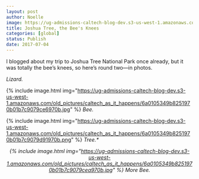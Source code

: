 ```yaml
---
layout: post
author: Noelle
image: https://ug-admissions-caltech-blog-dev.s3-us-west-1.amazonaws.com/old_pictures/caltech_as_it_happens/6a0105349b8251970b01b7c9079ccb970b.jpg
title: Joshua Tree, the Bee's Knees
categories: [global]
status: Publish
date: 2017-07-04
---
```


I blogged about my trip to Joshua Tree National Park once already, but it was totally the bee’s knees, so here’s round two—in photos.

*Lizard.*


{% include image.html img="https://ug-admissions-caltech-blog-dev.s3-us-west-1.amazonaws.com/old_pictures/caltech_as_it_happens/6a0105349b8251970b01b7c9079ce6970b.jpg" %}
*Bee.*


{% include image.html img="https://ug-admissions-caltech-blog-dev.s3-us-west-1.amazonaws.com/old_pictures/caltech_as_it_happens/6a0105349b8251970b01b7c9079d91970b.png" %}
<em style="text-align: center;">Tree.*


{% include image.html img="https://ug-admissions-caltech-blog-dev.s3-us-west-1.amazonaws.com/old_pictures/caltech_as_it_happens/6a0105349b8251970b01b7c9079cea970b.jpg" %}
*More Bee.*
